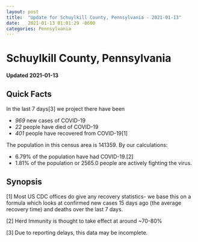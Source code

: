 ```yaml
---
layout: post
title:  "Update for Schuylkill County, Pennsylvania - 2021-01-13"
date:   2021-01-13 01:01:29 -0600
categories: Pennsylvania
---
```


# Schuylkill County, Pennsylvania
#### Updated 2021-01-13

## Quick Facts

In the last 7 days[3] we project there have been
- *969* new cases of COVID-19
- *22* people have died of COVID-19
- *401* people have recovered from COVID-19[1]

The population in this census area is 141359. By our calculations:
- 6.79% of the population have had COVID-19.[2]
- 1.81% of the population or 2565.0 people are actively fighting the virus.

## Synopsis




[1] Most US CDC offices do give any recovery statistics- we base this on a formula which looks at confirmed new cases
15 days ago (the average recovery time) and deaths over the last 7 days.

[2] Herd Immunity is thought to take effect at around ~70-80%

[3] Due to reporting delays, this data may be incomplete.
 
    